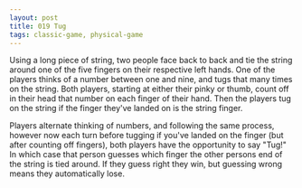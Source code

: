 ```yaml
---
layout: post
title: 019 Tug
tags: classic-game, physical-game
---
```

Using a long piece of string, two people face back to back and tie the string around one of the five fingers on their respective left hands. One of the players  thinks of a number between one and nine, and tugs that many times on the string. Both players, starting at either their pinky or thumb, count off in their head that number on each finger of their hand. Then the players tug on the string if the finger they've landed on is the string finger.

Players alternate thinking of numbers, and following the same process, however now each turn before tugging if you've landed on the finger (but after counting off fingers), both players have the opportunity to say "Tug!" In which case that person guesses which finger the other persons end of the string is tied around. If they guess right they win, but guessing wrong means they automatically lose.